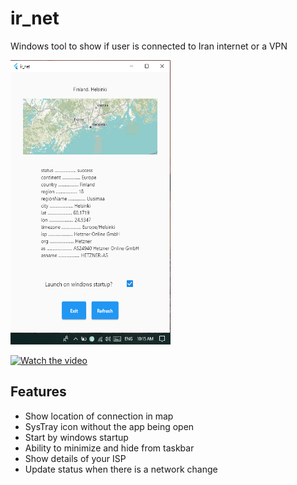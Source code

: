 # ir_net

Windows tool to show if user is connected to Iran internet or a VPN

<img src="screenshot.png" width="256" height="455">

[![Watch the video](https://img.youtube.com/vi/75ixmCQ6Q4k/default.jpg)](https://youtu.be/75ixmCQ6Q4k)

## Features
- Show location of connection in map
- SysTray icon without the app being open
- Start by windows startup
- Ability to minimize and hide from taskbar
- Show details of your ISP
- Update status when there is a network change